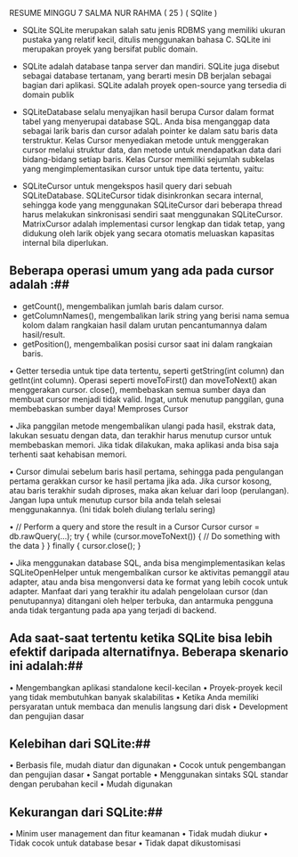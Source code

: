  RESUME MINGGU 7
 SALMA NUR RAHMA ( 25 )
 ( SQlite )

-	SQLite
SQLite merupakan salah satu jenis RDBMS yang memiliki ukuran pustaka yang relatif kecil, ditulis menggunakan bahasa C. SQLite ini merupakan proyek yang bersifat public domain.

- SQLite adalah database tanpa server dan mandiri. SQLite juga disebut sebagai database tertanam, yang berarti mesin DB berjalan sebagai bagian dari aplikasi. SQLite adalah proyek open-source yang tersedia di domain publik

- SQLiteDatabase selalu menyajikan hasil berupa Cursor dalam format tabel yang menyerupai database SQL. Anda bisa menganggap data sebagai larik baris dan cursor adalah pointer ke dalam satu baris data terstruktur. Kelas Cursor menyediakan metode untuk menggerakan cursor melalui struktur data, dan metode untuk mendapatkan data dari bidang-bidang setiap baris.
Kelas Cursor memiliki sejumlah subkelas yang mengimplementasikan cursor untuk tipe data tertentu, yaitu:

- SQLiteCursor untuk mengekspos hasil query dari sebuah SQLiteDatabase. 
SQLiteCursor tidak disinkronkan secara internal, sehingga kode yang menggunakan SQLiteCursor dari beberapa thread harus melakukan sinkronisasi sendiri saat menggunakan SQLiteCursor.
MatrixCursor adalah implementasi cursor lengkap dan tidak tetap, yang didukung oleh larik objek yang secara otomatis meluaskan kapasitas internal bila diperlukan.

## Beberapa operasi umum yang ada pada cursor adalah :##
+ getCount(), mengembalikan jumlah baris dalam cursor.
+ getColumnNames(), mengembalikan larik string yang berisi nama semua kolom dalam rangkaian hasil dalam urutan pencantumannya dalam hasil/result.
+ getPosition(), mengembalikan posisi cursor saat ini dalam rangkaian baris.

• Getter tersedia untuk tipe data tertentu, seperti getString(int column) dan getInt(int column).
Operasi seperti moveToFirst() dan moveToNext() akan menggerakan cursor.
close(), membebaskan semua sumber daya dan membuat cursor menjadi tidak valid. Ingat, untuk menutup panggilan, guna membebaskan sumber daya!
Memproses Cursor

• Jika panggilan metode mengembalikan ulangi pada hasil, ekstrak data, lakukan sesuatu dengan data, dan terakhir harus menutup cursor untuk membebaskan memori. Jika tidak dilakukan, maka aplikasi anda bisa saja terhenti saat kehabisan memori.

• Cursor dimulai sebelum baris hasil pertama, sehingga pada pengulangan pertama gerakkan cursor ke hasil pertama jika ada. Jika cursor kosong, atau baris terakhir sudah diproses, maka akan keluar dari loop (perulangan). Jangan lupa untuk menutup cursor bila anda telah selesai menggunakannya. (Ini tidak boleh diulang terlalu sering)

• // Perform a query and store the result in a Cursor
Cursor cursor = db.rawQuery(...);
try {
   while (cursor.moveToNext()) {
   // Do something with the data
   }
} finally {
   cursor.close();
}

• Jika menggunakan database SQL, anda bisa mengimplementasikan kelas SQLiteOpenHelper untuk mengembalikan cursor ke aktivitas pemanggil atau adapter, atau anda bisa mengonversi data ke format yang lebih cocok untuk adapter. Manfaat dari yang terakhir itu adalah pengelolaan cursor (dan penutupannya) ditangani oleh helper terbuka, dan antarmuka pengguna anda tidak tergantung pada apa yang terjadi di backend.

## Ada saat-saat tertentu ketika SQLite bisa lebih efektif daripada alternatifnya. Beberapa skenario ini adalah:##
•	Mengembangkan aplikasi standalone kecil-kecilan
•	Proyek-proyek kecil yang tidak membutuhkan banyak skalabilitas
•	Ketika Anda memiliki persyaratan untuk membaca dan menulis langsung dari disk
•	Development dan pengujian dasar

## Kelebihan dari SQLite:##
•	Berbasis file, mudah diatur dan digunakan
•	Cocok untuk pengembangan dan pengujian dasar
•	Sangat portable
•	Menggunakan sintaks SQL standar dengan perubahan kecil
•	Mudah digunakan

## Kekurangan dari SQLite:##
•	Minim user management dan fitur keamanan
•	Tidak mudah diukur
•	Tidak cocok untuk database besar
•	Tidak dapat dikustomisasi


